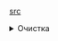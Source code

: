 [src](https://edu.postgrespro.ru/dba1-13/dba1_06_arch_vacuum_overview.html)
<details><summary>Очистка</summary>
  
Механизм многоверсионности позволяет эффективно реализовать **изоляцию на основе снимков**,    
но в результате в табличных страницах  накапливаются **старые версии строк**, а в страницах индексов — **сылки на эти версии**.    
Какое-то время исторические версии нужны, чтобы транзакции могли работать со своими снимками данных.    
Но со временем не остается ни одного снимка данных, которому требовалась бы старая версия строки; такая версия называется «мертвой».    
Процедура очистки вычищает мертвые версии строк из табличных страниц и ненужные индексные записи, которые ссылались на такие версии.    
Если своевременно не вычищать исторические данные, таблицы и индексы будут неконтролируемо разрастаться и поиск в них актуальных версий строк будет замедляться.
  
</details>
